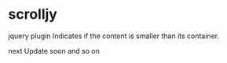 # scrolljy
jquery plugin
Indicates if the content is smaller than its container. 

next Update soon and so on
